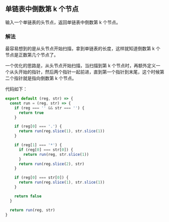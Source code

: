 ## 单链表中倒数第 k 个节点

输入一个单链表的头节点，返回单链表中倒数第 k 个节点。

### 解法

最容易想到的是从头节点开始扫描，拿到单链表的长度，这样就知道倒数第 k 个节点是正数第几个节点了。

一个优化的思路是，从头节点开始扫描，当扫描到第 k 个节点时，再额外定义一个从头开始的指针，然后两个指针一起前进，直到第一个指针到末尾，这个时候第二个指针就是指向倒数第 k 个节点。

代码如下：

```js
export default (reg, str) => {
  const run = (reg, str) => {
    if (reg === '' && str === '') {
      return true
    }

    if (reg[0] === '.') {
      return run(reg.slice(1), str.slice(1))
    }

    if (reg[1] === '*') {
      if (reg[0] === str[0]) {
        return run(reg, str.slice(1))
      }
      return run(reg.slice(2), str)
    }

    if (reg[0] === str[0]) {
      return run(reg.slice(1), str.slice(1))
    }

    return false
  }

  return run(reg, str)
}
```
